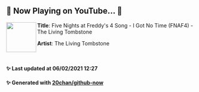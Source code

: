 ## 🎵 Now Playing on YouTube... 🎵

[<img align="left" width="80" height="80" src="https://yt3.ggpht.com/ytc/AAUvwng3o3HjAJZczWmIaFrT4A5-besPTClrCVttx0GNxg=s48-c-k-c0x00ffffff-no-rj-mo">](https://www.youtube.com/channel/UCFYMDSW-BzeYZKFSxROw3Rg)
**Title**: Five Nights at Freddy's 4 Song - I Got No Time (FNAF4) - The Living Tombstone

**Artist**: The Living Tombstone

<br>

#### ✨ Last updated at 06/02/2021 12:27
#### ✨ Generated with [20chan/github-now](https://github.com/20chan/github-now)


